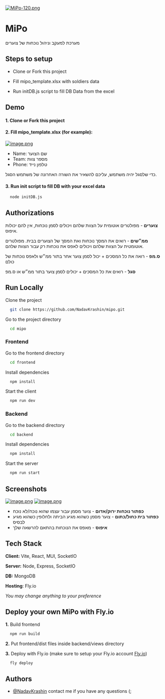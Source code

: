 [![MiPo-120.png](https://i.postimg.cc/HL605V6h/MiPo-120.png)](https://postimg.cc/PL88nrsW)
# MiPo

מערכת למעקב וניהול נוכחות של צוערים

## Steps to setup

- Clone or Fork this project

- Fill mipo_template.xlsx with soldiers data

- Run initDB.js script to fill DB Data from the excel


## Demo

#### 1. Clone or Fork this project

#### 2. Fill mipo_template.xlsx (for example):
[![image.png](https://i.postimg.cc/7LpNh0vm/image.png)](https://postimg.cc/d7jCS7Vy)

- Name: שם הצוער
- Team: מספר צוות
- Phone: טלפון נייד

כדי שלסגל יהיה משתמש, עליכם להשאיר את השורה האחרונה של משתמש הסגל.

#### 3. Run init script to fill DB with your excel data
```bash
  node initDB.js
```


## Authorizations
**צוערים** - מפולטרים אוטומית על הצוות שלהם ויכולים לסמן נוכחות, אין להם יכולות איפוס.

**ממ״שים** - רואים את המסך נוכחות ואת המסך של הצוערים בבית. מפולטרים אוטומטית על הצוות שלהם ויכולים לאפס את נוכחות רק עבור הצוות שלהם.

**ס.מפ** - רואה את כל המסכים + יכול לסמן צוער אחר בתור ממ״ש ולאפס נוכחות של כולם

**סגל** - רואים את כל המסכים + יכולים לסמן צוער בתור ממ״ש או ס.מפ










## Run Locally

Clone the project

```bash
  git clone https://github.com/NadavKrashin/mipo.git
```

Go to the project directory

```bash
  cd mipo
```

### Frontend

Go to the frontend directory
```bash
  cd frontend
```
Install dependencies

```bash
  npm install
```
Start the client

```bash
  npm run dev
```

### Backend
Go to the backend directory
```bash
  cd backend
```
Install dependencies

```bash
  npm install
```
Start the server

```bash
  npm run start
```


## Screenshots

[![image.png](https://i.postimg.cc/prFKgkRw/image.png)](https://postimg.cc/ZvJ9N89H)
[![image.png](https://i.postimg.cc/x8Kk5N4j/image.png)](https://postimg.cc/jnSdd2TB)

- **כפתור נוכחות ירוק/אדום** - צוער מסמן עבור עצמו שהוא נוכח/לא נוכח
- **כפתור בית כחול/כתום** - צוער מסמן כשהוא מגיע הביתה ולחלופין כשהוא מגיע לבסיס
- **איפוס** - מאפס את הנוכחות בהתאם להרשאה שלך



## Tech Stack

**Client:** Vite, React, MUI, SocketIO

**Server:** Node, Express, SocketIO

**DB:** MongoDB

**Hosting**: Fly.io

*You may change anything to your preference*


## Deploy your own MiPo with Fly.io
**1.** Build frontend
```bash
  npm run build
```
**2.** Put frontend/dist files inside backend/views directory

**3.** Deploy with Fly.io (make sure to setup your Fly.io account [Fly.io](https://fly.io))
```bash
  fly deploy
```


## Authors

- [@NadavKrashin](https://www.github.com/NadavKrashin)
contact me if you have any questions (;

